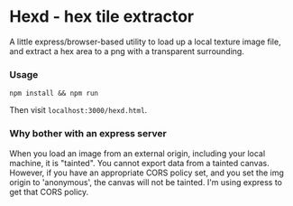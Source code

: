 # Hexd - hex tile extractor

A little express/browser-based utility to load up a local texture image file, and extract a hex area to a png with a transparent surrounding.

### Usage

```
npm install && npm run
```
Then visit `localhost:3000/hexd.html`.


### Why bother with an express server

When you load an image from an external origin, including your local machine, it is "tainted". You cannot export data from a tainted canvas.
However, if you have an appropriate CORS policy set, and you set the img origin to 'anonymous', the canvas will not be tainted. I'm using express to get that CORS policy.
